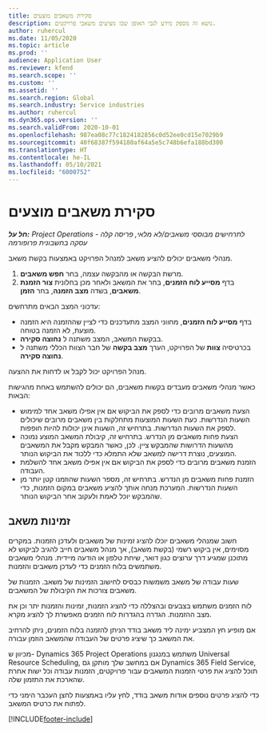 ```yaml
---
title: סקירת משאבים מוצעים
description: נושא זה מספק מידע לגבי האופן שבו מציעים משאבי פרויקטים.
author: ruhercul
ms.date: 11/05/2020
ms.topic: article
ms.prod: ''
audience: Application User
ms.reviewer: kfend
ms.search.scope: ''
ms.custom: ''
ms.assetid: ''
ms.search.region: Global
ms.search.industry: Service industries
ms.author: ruhercul
ms.dyn365.ops.version: ''
ms.search.validFrom: 2020-10-01
ms.openlocfilehash: 987ea08c77c1824182856c0d52ee0cd15e7029b9
ms.sourcegitcommit: 40f68387f594180af64a5e5c748b6efa188bd300
ms.translationtype: HT
ms.contentlocale: he-IL
ms.lasthandoff: 05/10/2021
ms.locfileid: "6000752"
---
```

# <a name="review-proposed-resources"></a>סקירת משאבים מוצעים

_**חל על:** Project Operations לתרחישים מבוססי משאבים/לא מלאי, פריסה קלה - עסקה בחשבונית פרופורמה_

מנהלי משאבים יכולים להציע משאב למנהל הפרויקט באמצעות בקשת משאב.

1. מרשת הבקשה או מהבקשה עצמה, בחר **חפש משאבים**.
2. בדף **מסייע לוח הזמנים‬**, בחר את המשאב ולאחר מכן בחלונית **צור הזמנת משאבים**, בשדה **מצב הזמנה**, בחר **הזמן**.

עדכוני המצב הבאים מתרחשים:

- בדף **מסייע לוח הזמנים**, מחווני המצב מתעדכנים כדי לציין שההזמנה היא הזמנה מוצעת, לא הזמנה בטוחה.
- בבקשת המשאב, המצב משתנה ל **‏‫נחוצה סקירה‬**.
- בכרטיסיה **צוות** של הפרויקט, הערך **מצב בקשה** של חבר הצוות הכללי משתנה ל **‏‫נחוצה סקירה‬**.

מנהל הפרויקט יכול לקבל או לדחות את ההצעה.

כאשר מנהלי משאבים מעבדים בקשות משאבים, הם יכולים להשתמש באחת מהגישות הבאות:

- הצעת משאבים מרובים כדי לספק את הביקוש אם אין אפילו משאב אחד למימוש השעות הנדרשות. כעת השעות המוצעות מתחלקות בין משאבים מרובים שיכולים לספק את השעות הנדרשות. בתרחיש זה, השעות אינן יכולות להיות חופפות.
- הצעת פחות משאבים מן הנדרש. בתרחיש זה, קיבולת המשאב המוצע נמוכה מהשעות הדרושות שהמבקש ציין. לכן, כאשר המבקש מקבל את המשאבים המוצעים, נוצרת דרישה למשאב שלא התמלא כדי ללכוד את הביקוש הנותר.
- הזמנת משאבים מרובים כדי לספק את הביקוש אם אין אפילו משאב אחד להשלמת העבודה.
- הזמנת פחות משאבים מן הנדרש. בתרחיש זה, מספר השעות שהוזמנו קטן יותר מן השעות הנדרשות. המערכת מנחה אותך להציע משאבים במקום הזמנות, כדי שהמבקש יוכל לאמת ולעקוב אחר הביקוש הנותר.

## <a name="resource-availability"></a>זמינות משאב

חשוב שמנהלי משאבים יוכלו להציג זמינות של משאבים ולעדכן הזמנות. במקרים מסוימים, אין ביקוש רשמי (בקשת משאב), אך מנהל משאבים חייב להגיב לביקוש לא מתוכנן שמגיע דרך ערוצים כגון דואר, שיחת טלפון או הודעה מיידית. מנהלי משאבים משתמשים בלוח הזמנים כדי לעדכן משאבים והזמנות.

שעות עבודה של משאב משמשות כבסיס לחישוב הזמינות של משאב. הזמנות של משאבים צורכות את הקיבולת של המשאבים.

לוח הזמנים משתמש בצבעים ובהצללה כדי להציג הזמנות, זמינות והזמנות יתר וכן את מצב ההזמנות. הגדרה בהגדרות לוח הזמנים מאפשרת לך להציג מקרא.

אם מופיע חץ המצביע ימינה ליד משאב בודד הניתן להזמנה בלוח הזמנים, ניתן להרחיב את המשאב כך שיציג פרטים של העבודה שהמשאב הוזמן עבורה.

מכיוון ש- Dynamics 365 Project Operations משתמש במנגנון Universal Resource Scheduling, אם במחשב שלך מותקן גם Dynamics 365 Field Service, תוכל להציג את פרטי הזמנות המשאבים עבור פרויקטים, הזמנות עבודה וכל ישות אחרת שהארכת את התזמון שלה.

כדי להציג פרטים נוספים אודות משאב בודד, לחץ עליו באמצעות לחצן העכבר הימני כדי לפתוח את כרטיס המשאב.



[!INCLUDE[footer-include](../includes/footer-banner.md)]